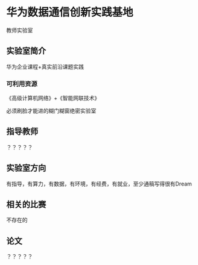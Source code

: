 # 华为数据通信创新实践基地
<div class="badges">
<span class="badge tea-lab-badge">教师实验室</span>
</div>

## 实验室简介

华为企业课程+真实前沿课题实践

### 可利用资源

《高级计算机网络》+《智能网联技术》

必须刷脸才能进的糊门糊窗绝密实验室

## 指导教师

？？？？？

## 实验室方向

有指导，有算力，有数据，有环境，有经费，有就业，至少通稿写得很有Dream

## 相关的比赛

不存在的

## 论文

？？？？？